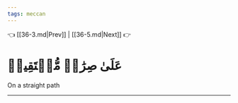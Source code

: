 ```yaml
---
tags: meccan
---
```


👈 [[36-3.md|Prev]] | [[36-5.md|Next]] 👉

# عَلَىٰ صِرَٰطٖ مُّسۡتَقِيمٖ

On a straight path

---

